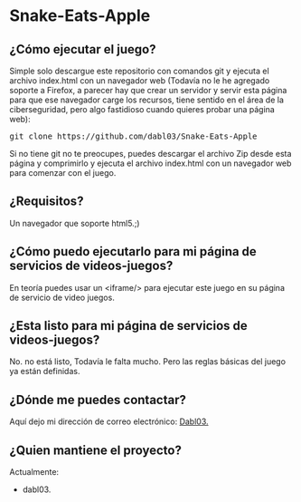 
# Snake-Eats-Apple

## ¿Cómo ejecutar el juego?
<p>
  Simple solo descargue este repositorio con comandos git y ejecuta el archivo index.html con un navegador web (Todavía no le he agregado soporte a Firefox, a parecer hay que crear un servidor y servir esta página para que ese navegador carge los recursos, tiene sentido en el área de la ciberseguridad, pero algo fastidioso cuando quieres probar una página web):
  <pre><codes>git clone https://github.com/dabl03/Snake-Eats-Apple</codes></pre>
  Si no tiene git no te preocupes, puedes descargar el archivo Zip desde esta página y comprimirlo y ejecuta el archivo index.html con un navegador web para comenzar con el juego.
</p>

## ¿Requisitos?
<p>
  Un navegador que soporte html5.;)
</p>

## ¿Cómo puedo ejecutarlo para mi página de servicios de videos-juegos?
<p>
  En teoría puedes usar un &lt;iframe/&gt; para ejecutar este juego en su página de servicio de video juegos.
</p>

## ¿Esta listo para mi página de servicios de videos-juegos?
<p>
  No. no está listo, Todavía le falta mucho. Pero las reglas básicas del juego ya están definidas.
</p>

## ¿Dónde me puedes contactar?
<p>
  Aquí dejo mi dirección de correo electrónico: <a href="mailito:dabl03@outlook.com">Dabl03.</a>
</p>

## ¿Quien mantiene el proyecto?
<p>
  Actualmente:
  <ul>
    <li>dabl03.</li>
  </ul>
</p>
